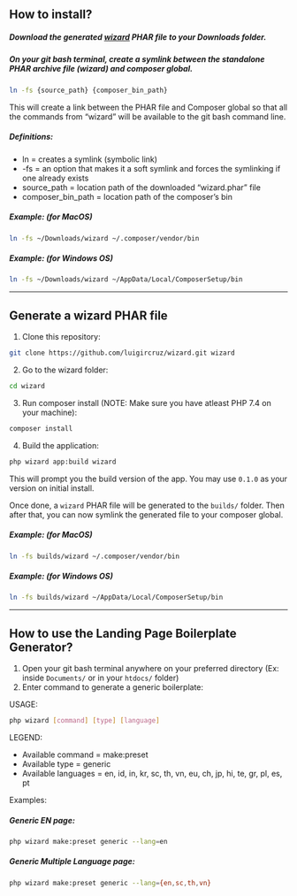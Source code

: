 ## How to install?

##### Download the generated [wizard](https://github.com/luigircruz/wizard/tree/master/builds) PHAR file to your Downloads folder.

##### On your git bash terminal, create a symlink between the standalone PHAR archive file (wizard) and composer global.

```sh
ln -fs {source_path} {composer_bin_path}
```

This will create a link between the PHAR file and Composer global so that all the commands from “wizard” will be available to the git bash command line.

##### Definitions:
- ln = creates a symlink (symbolic link)
- -fs = an option that makes it a soft symlink and forces the symlinking if one already exists
- source_path = location path of the downloaded “wizard.phar” file
- composer_bin_path = location path of the composer’s bin 

##### Example: (for MacOS)

```sh
ln -fs ~/Downloads/wizard ~/.composer/vendor/bin
```

##### Example: (for Windows OS)

```sh
ln -fs ~/Downloads/wizard ~/AppData/Local/ComposerSetup/bin
```

------

## Generate a wizard PHAR file

1. Clone this repository: 

```sh
git clone https://github.com/luigircruz/wizard.git wizard
```

2. Go to the wizard folder:
```sh
cd wizard
```

3. Run composer install (NOTE: Make sure you have atleast PHP 7.4 on your machine): 
```sh
composer install
```

4. Build the application: 
```sh
php wizard app:build wizard
```

This will prompt you the build version of the app. You may use `0.1.0` as your version on initial install.

Once done, a `wizard` PHAR file will be generated to the `builds/` folder. Then after that, you can now symlink the generated file to your composer global.

##### Example: (for MacOS)

```sh
ln -fs builds/wizard ~/.composer/vendor/bin
```

##### Example: (for Windows OS)

```sh
ln -fs builds/wizard ~/AppData/Local/ComposerSetup/bin
```

------

## How to use the Landing Page Boilerplate Generator?

1. Open your git bash terminal anywhere on your preferred directory (Ex: inside `Documents/` or in your `htdocs/` folder)
2. Enter command to generate a generic boilerplate:

USAGE: 

```sh
php wizard [command] [type] [language]
```

LEGEND:
- Available command = make:preset
- Available type = generic
- Available languages =  en, id, in, kr, sc, th, vn, eu, ch, jp, hi, te, gr, pl, es, pt

Examples:
##### Generic EN page: 

```sh
php wizard make:preset generic --lang=en
```

##### Generic Multiple Language page: 

```sh
php wizard make:preset generic --lang={en,sc,th,vn}
```
